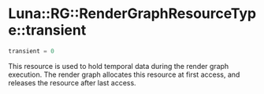 # Luna::RG::RenderGraphResourceType::transient

```c++
transient = 0
```

This resource is used to hold temporal data during the render graph execution. The render graph allocates this resource at first access, and releases the resource after last access. 

